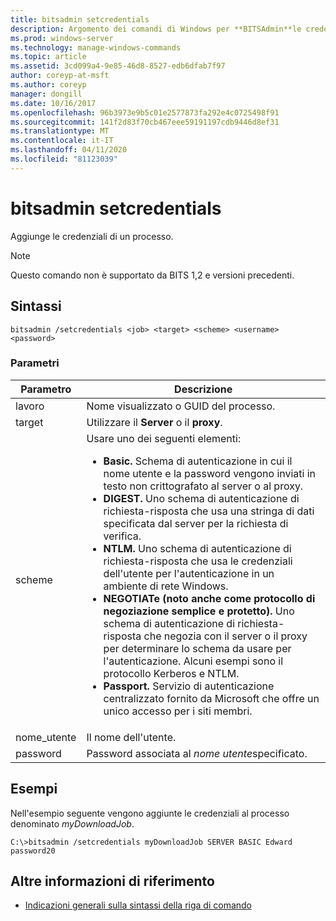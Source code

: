 ```yaml
---
title: bitsadmin setcredentials
description: Argomento dei comandi di Windows per **BITSAdmin**le credenziali, che aggiungono le credenziali a un processo.
ms.prod: windows-server
ms.technology: manage-windows-commands
ms.topic: article
ms.assetid: 3cd099a4-9e85-46d8-8527-edb6dfab7f97
author: coreyp-at-msft
ms.author: coreyp
manager: dongill
ms.date: 10/16/2017
ms.openlocfilehash: 96b3973e9b5c01e2577873fa292e4c0725498f91
ms.sourcegitcommit: 141f2d83f70cb467eee59191197cdb9446d8ef31
ms.translationtype: MT
ms.contentlocale: it-IT
ms.lasthandoff: 04/11/2020
ms.locfileid: "81123039"
---
```

# <a name="bitsadmin-setcredentials"></a>bitsadmin setcredentials

Aggiunge le credenziali di un processo.

> [!NOTE]
> Questo comando non è supportato da BITS 1,2 e versioni precedenti.

## <a name="syntax"></a>Sintassi

```
bitsadmin /setcredentials <job> <target> <scheme> <username> <password>
```

### <a name="parameters"></a>Parametri

| Parametro | Descrizione |
| -------------- | -------------- |
| lavoro | Nome visualizzato o GUID del processo. |
| target | Utilizzare il **Server** o il **proxy**. |
| scheme | Usare uno dei seguenti elementi:<ul><li>**Basic.** Schema di autenticazione in cui il nome utente e la password vengono inviati in testo non crittografato al server o al proxy.</li><li>**DIGEST.** Uno schema di autenticazione di richiesta-risposta che usa una stringa di dati specificata dal server per la richiesta di verifica.</li><li>**NTLM.** Uno schema di autenticazione di richiesta-risposta che usa le credenziali dell'utente per l'autenticazione in un ambiente di rete Windows.</li><li>**NEGOTIATe (noto anche come protocollo di negoziazione semplice e protetto).** Uno schema di autenticazione di richiesta-risposta che negozia con il server o il proxy per determinare lo schema da usare per l'autenticazione. Alcuni esempi sono il protocollo Kerberos e NTLM.</li><li>**Passport.** Servizio di autenticazione centralizzato fornito da Microsoft che offre un unico accesso per i siti membri.</li></ul> |
| nome_utente | Il nome dell'utente. |
| password | Password associata al *nome utente*specificato. |

## <a name="examples"></a>Esempi

Nell'esempio seguente vengono aggiunte le credenziali al processo denominato *myDownloadJob*.

```
C:\>bitsadmin /setcredentials myDownloadJob SERVER BASIC Edward password20
```

## <a name="additional-references"></a>Altre informazioni di riferimento

- [Indicazioni generali sulla sintassi della riga di comando](command-line-syntax-key.md)